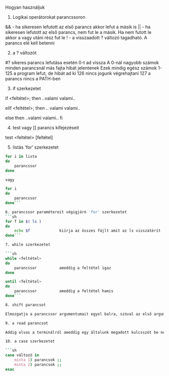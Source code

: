 Hogyan használjuk

1. Logikai operátorokat parancssoron

&& - ha sikeresen lefutott az első parancs akkor lefut a másik is
|| - ha sikeresen lefutott az első parancs, nem fut le a másik. Ha nem futott le akkor a vagy utáni rész fut le
! - a visszaadott ? változó tagadható. A parancs elé kell betenni

2. a ? változót

#? sikeres parancs lefutása esetén 0-t ad vissza
A 0-nál nagyobb számok minden parancsnál más fajta hibát jelentenek
Ezek mindig egész számok
1-125 a program lefut, de hibát ad ki
126 nincs jogunk végrehajtani
127 a parancs nincs a PATH-ben

3. if szerkezetet

if <feltétel>; then
    ..valami valami..

elif <feltétel>; then
    .. valami valami..

else then
    ..valami valami..
fi

4. test vagy [[ parancs kifejezéseit

test <feltétel>
[feltétel]

5. listás 'for' szerkezetet
```sh
for i in lista
do
    parancssor
done

vagy

for i
do
    parancssor
done```

6. parancssor paramétereit végigjáró 'for' szerkezetet
```sh
for f in $( ls )
do
    echo $f             kiírja az összes fájlt amit az ls visszatérít
done```

7. while szerkezetet

```sh
while <feltétel>
do
    parancssor          ameddig a feltétel igaz
done

until <feltétel>
do
    parancssor          ameddig a feltétel hamis
done```

8. shift parancsot

Elmozgatja a parancssor argumentumait egyel balra, szóval az első argumentum kiesik

9. a read parancsot

Addig olvas a terminálról ameddig egy általunk megadott kulcsszót be nem írunk

10. a case szerkezetet

```sh
case változó in
    minta 1) parancsok ;;
    minta 2) parancsok ;;
esac
```